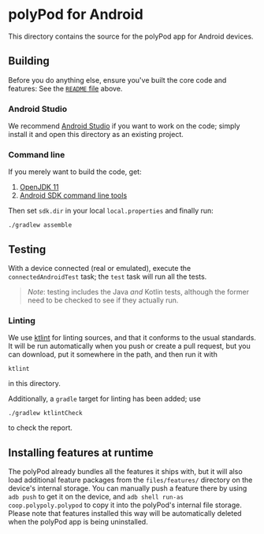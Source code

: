 # polyPod for Android

This directory contains the source for the polyPod app for Android devices.

## Building

Before you do anything else, ensure you've built the core code and features: See
the [`README` file](../../README.md) above.

### Android Studio

We recommend [Android Studio] if you want to work on the code; simply install it
and open this directory as an existing project.

### Command line

If you merely want to build the code, get:

1. [OpenJDK 11]
2. [Android SDK command line tools]

Then set `sdk.dir` in your local `local.properties` and finally run:

```
./gradlew assemble
```

## Testing

With a device connected (real or emulated), execute the `connectedAndroidTest`
task; the `test` task will run all the tests.

> *Note*: testing includes the Java *and* Kotlin tests, although the former need
> to be checked to see if they actually run.

### Linting

We use [ktlint](https://github.com/pinterest/ktlint) for linting sources, and
that it conforms to the usual standards. It will be run automatically when
you push or create a pull request, but you can download, put it somewhere in the
path,  and then run it with

```
ktlint
```

in this directory.

Additionally, a `gradle` target for linting has been added; use

```shell
./gradlew ktlintCheck
```

to check the report.

## Installing features at runtime

The polyPod already bundles all the features it ships with, but it will also load
additional feature packages from the `files/features/` directory on the device's
internal storage. You can manually push a feature there by using `adb push` to
get it on the device, and `adb shell run-as coop.polypoly.polypod` to copy it
into the polyPod's internal file storage. Please note that features installed
this way will be automatically deleted when the polyPod app is being
uninstalled.

[Android Studio]: https://developer.android.com/studio
[Android SDK command line tools]: https://developer.android.com/studio/index.html#command-tools
[OpenJDK 11]: https://openjdk.java.net
